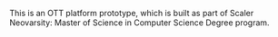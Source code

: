 This is an OTT platform prototype, which is built as part of Scaler Neovarsity: Master of Science in Computer Science Degree program.
